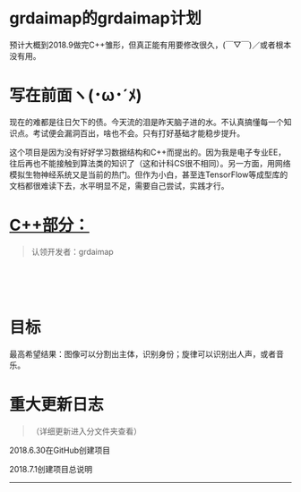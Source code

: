 # grdaimap的grdaimap计划
预计大概到2018.9做完C++雏形，但真正能有用要修改很久，(￣▽￣)／或者根本没有用。

# 写在前面ヽ(･ω･´ﾒ)
现在的难都是往日欠下的债。今天流的泪是昨天脑子进的水。不认真搞懂每一个知识点。考试便会漏洞百出，啥也不会。只有打好基础才能稳步提升。

这个项目是因为没有好好学习数据结构和C++而提出的。因为我是电子专业EE，往后再也不能接触到算法类的知识了（这和计科CS很不相同）。另一方面，用网络模拟生物神经系统又是当前的热门。但作为小白，甚至连TensorFlow等成型库的文档都很难读下去，水平明显不足，需要自己尝试，实践才行。



# **[C++部分：](/C++/README.md)**
>认领开发者：grdaimap

<br /> 
<br /> 
<br /> 

# 目标

最高希望结果：图像可以分割出主体，识别身份；旋律可以识别出人声，或者音乐。

# 重大更新日志
>（详细更新进入分文件夹查看）

2018.6.30在GitHub创建项目

2018.7.1创建项目总说明

______
